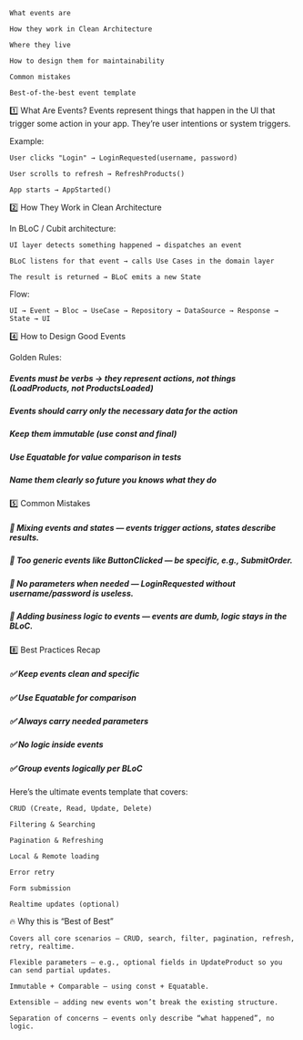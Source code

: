 
```
What events are

How they work in Clean Architecture

Where they live

How to design them for maintainability

Common mistakes

Best-of-the-best event template

```

1️⃣ What Are Events?
Events represent things that happen in the UI that trigger some action in your app.
They’re user intentions or system triggers.


Example:

```
User clicks "Login" → LoginRequested(username, password)

User scrolls to refresh → RefreshProducts()

App starts → AppStarted()

```

2️⃣ How They Work in Clean Architecture

In BLoC / Cubit architecture:

```
UI layer detects something happened → dispatches an event

BLoC listens for that event → calls Use Cases in the domain layer

The result is returned → BLoC emits a new State

```

Flow:

```
UI → Event → Bloc → UseCase → Repository → DataSource → Response → State → UI

```

4️⃣ How to Design Good Events

Golden Rules:

##### Events must be verbs → they represent actions, not things (LoadProducts, not ProductsLoaded)

##### Events should carry only the necessary data for the action

##### Keep them immutable (use const and final)

##### Use Equatable for value comparison in tests

##### Name them clearly so future you knows what they do

5️⃣ Common Mistakes
##### 🚫 Mixing events and states — events trigger actions, states describe results.
##### 🚫 Too generic events like ButtonClicked — be specific, e.g., SubmitOrder.
##### 🚫 No parameters when needed — LoginRequested without username/password is useless.
##### 🚫 Adding business logic to events — events are dumb, logic stays in the BLoC.

8️⃣ Best Practices Recap
##### ✅ Keep events clean and specific
##### ✅ Use Equatable for comparison
##### ✅ Always carry needed parameters
##### ✅ No logic inside events
##### ✅ Group events logically per BLoC



Here’s the ultimate events template that covers:

```
CRUD (Create, Read, Update, Delete)

Filtering & Searching

Pagination & Refreshing

Local & Remote loading

Error retry

Form submission

Realtime updates (optional)

```


🔥 Why this is “Best of Best”

```
Covers all core scenarios — CRUD, search, filter, pagination, refresh, retry, realtime.

Flexible parameters — e.g., optional fields in UpdateProduct so you can send partial updates.

Immutable + Comparable — using const + Equatable.

Extensible — adding new events won’t break the existing structure.

Separation of concerns — events only describe “what happened”, no logic.

```

